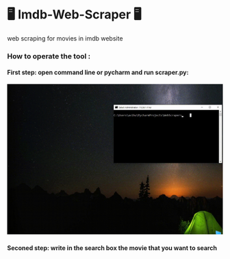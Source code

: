 # 🖥️ Imdb-Web-Scraper 🖥️
web scraping for movies in imdb website

### How to operate the tool : 
#### First step: open command line or pycharm and run scraper.py:
  <img src="gif instruction/First step.gif" width="600" height="350" >
  
#### Seconed step: write in the search box the movie that you want to search
